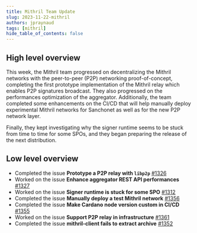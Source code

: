 ```yaml
---
title: Mithril Team Update
slug: 2023-11-22-mithril
authors: jpraynaud
tags: [mithril]
hide_table_of_contents: false
---
```


## High level overview

This week, the Mithril team progressed on decentralizing the Mithril networks with the peer-to-peer (P2P) networking proof-of-concept, completing the first prototype implementation of the Mithril relay which enables P2P signatures broadcast. They also progressed on the performances optimization of the aggregator. Additionally, the team completed some enhancements on the CI/CD that will help manually deploy experimental Mithril networks for Sanchonet as well as for the new P2P network layer.

Finally, they kept investigating why the signer runtime seems to be stuck from time to time for some SPOs, and they began preparing the release of the next distribution.

## Low level overview
- Completed the issue **Prototype a P2P relay with `libp2p`** [#1326](https://github.com/input-output-hk/mithril/issues/1326)
- Worked on the issue **Enhance aggregator REST API performances** [#1327](https://github.com/input-output-hk/mithril/issues/1327)
- Worked on the issue **Signer runtime is stuck for some SPO** [#1312](https://github.com/input-output-hk/mithril/issues/1312)
- Completed the issue **Manually deploy a test Mithril network** [#1356](https://github.com/input-output-hk/mithril/issues/1356)
- Completed the issue **Make Cardano node version custom in CI/CD** [#1355](https://github.com/input-output-hk/mithril/issues/1355)
- Worked on the issue **Support P2P relay in infrastructure** [#1361](https://github.com/input-output-hk/mithril/issues/1361)
- Completed the issue **mithril-client fails to extract archive** [#1352](https://github.com/input-output-hk/mithril/issues/1352)


